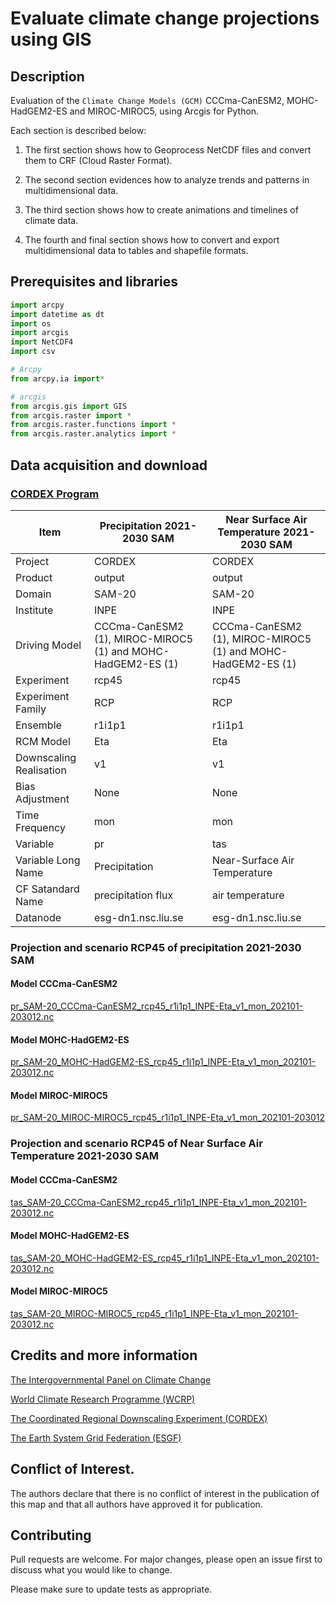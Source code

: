 # Evaluate climate change projections using GIS

## Description

Evaluation of the `Climate Change Models (GCM)` CCCma-CanESM2, MOHC-HadGEM2-ES and MIROC-MIROC5, using Arcgis for Python. 

Each section is described below:

1. The first section shows how to Geoprocess NetCDF files and convert them to CRF (Cloud Raster Format).

2. The second section evidences how to analyze trends and patterns in multidimensional data.

3. The third section shows how to create animations and timelines of climate data. 

4. The fourth and final section shows how to convert and export multidimensional data to tables and shapefile formats.

## Prerequisites and libraries

```python
import arcpy
import datetime as dt
import os
import arcgis
import NetCDF4
import csv

# Arcpy
from arcpy.ia import*

# arcgis
from arcgis.gis import GIS
from arcgis.raster import *
from arcgis.raster.functions import *
from arcgis.raster.analytics import *

```

## Data acquisition and download

### [CORDEX Program](https://esgf-node.ipsl.upmc.fr/projects/esgf-ipsl/)

| Item                    | Precipitation 2021-2030 SAM                                 | Near Surface Air Temperature 2021-2030 SAM                  |
|-------------------------|-------------------------------------------------------------|-------------------------------------------------------------|
| Project                 | CORDEX                                                      | CORDEX                                                      |
| Product                 | output                                                      | output                                                      |
| Domain                  | SAM-20                                                      | SAM-20                                                      |
| Institute               | INPE                                                        | INPE                                                        |
| Driving Model           | CCCma-CanESM2 (1), MIROC-MIROC5 (1) and MOHC-HadGEM2-ES (1) | CCCma-CanESM2 (1), MIROC-MIROC5 (1) and MOHC-HadGEM2-ES (1) |
| Experiment              | rcp45                                                       | rcp45                                                       |
| Experiment Family       | RCP                                                         | RCP                                                         |
| Ensemble                | r1i1p1                                                      | r1i1p1                                                      |
| RCM Model               | Eta                                                         | Eta                                                         |
| Downscaling Realisation | v1                                                          | v1                                                          |
| Bias Adjustment         | None                                                        | None                                                        |
| Time Frequency          | mon                                                         | mon                                                         |
| Variable                | pr                                                          | tas                                                         |
| Variable Long Name      | Precipitation                                               | Near-Surface Air Temperature                                |
| CF Satandard Name       | precipitation flux                                          | air temperature                                             |
| Datanode                | esg-dn1.nsc.liu.se                                          | esg-dn1.nsc.liu.se                                          |

### Projection and scenario RCP45 of precipitation 2021-2030 SAM  

#### Model CCCma-CanESM2
[pr_SAM-20_CCCma-CanESM2_rcp45_r1i1p1_INPE-Eta_v1_mon_202101-203012.nc](http://esg-dn1.nsc.liu.se/thredds/fileServer/esg_dataroot3/cordexdata/cordex/output/SAM-20/INPE/CCCma-CanESM2/rcp45/r1i1p1/INPE-Eta/v1/mon/pr/v20180507/pr_SAM-20_CCCma-CanESM2_rcp45_r1i1p1_INPE-Eta_v1_mon_202101-203012.nc)
#### Model MOHC-HadGEM2-ES
[pr_SAM-20_MOHC-HadGEM2-ES_rcp45_r1i1p1_INPE-Eta_v1_mon_202101-203012.nc](http://esg-dn1.nsc.liu.se/thredds/fileServer/esg_dataroot3/cordexdata/cordex/output/SAM-20/INPE/MOHC-HadGEM2-ES/rcp45/r1i1p1/INPE-Eta/v1/mon/pr/v20180507/pr_SAM-20_MOHC-HadGEM2-ES_rcp45_r1i1p1_INPE-Eta_v1_mon_202101-203012.nc)
#### Model MIROC-MIROC5
[pr_SAM-20_MIROC-MIROC5_rcp45_r1i1p1_INPE-Eta_v1_mon_202101-203012](http://esg-dn1.nsc.liu.se/thredds/fileServer/esg_dataroot3/cordexdata/cordex/output/SAM-20/INPE/MIROC-MIROC5/rcp45/r1i1p1/INPE-Eta/v1/mon/pr/v20180507/pr_SAM-20_MIROC-MIROC5_rcp45_r1i1p1_INPE-Eta_v1_mon_202101-203012.nc)

### Projection and scenario RCP45 of Near Surface Air Temperature 2021-2030 SAM 

#### Model CCCma-CanESM2
[tas_SAM-20_CCCma-CanESM2_rcp45_r1i1p1_INPE-Eta_v1_mon_202101-203012.nc](http://esg-dn1.nsc.liu.se/thredds/fileServer/esg_dataroot3/cordexdata/cordex/output/SAM-20/INPE/CCCma-CanESM2/rcp45/r1i1p1/INPE-Eta/v1/mon/tas/v20180507/tas_SAM-20_CCCma-CanESM2_rcp45_r1i1p1_INPE-Eta_v1_mon_202101-203012.nc)
#### Model MOHC-HadGEM2-ES
[tas_SAM-20_MOHC-HadGEM2-ES_rcp45_r1i1p1_INPE-Eta_v1_mon_202101-203012.nc](http://esg-dn1.nsc.liu.se/thredds/fileServer/esg_dataroot3/cordexdata/cordex/output/SAM-20/INPE/MOHC-HadGEM2-ES/rcp45/r1i1p1/INPE-Eta/v1/mon/tas/v20180507/tas_SAM-20_MOHC-HadGEM2-ES_rcp45_r1i1p1_INPE-Eta_v1_mon_202101-203012.nc)
#### Model MIROC-MIROC5
[tas_SAM-20_MIROC-MIROC5_rcp45_r1i1p1_INPE-Eta_v1_mon_202101-203012.nc](http://esg-dn1.nsc.liu.se/thredds/fileServer/esg_dataroot3/cordexdata/cordex/output/SAM-20/INPE/MIROC-MIROC5/rcp45/r1i1p1/INPE-Eta/v1/mon/tas/v20180507/tas_SAM-20_MIROC-MIROC5_rcp45_r1i1p1_INPE-Eta_v1_mon_202101-203012.nc)

## Credits and more information

[The Intergovernmental Panel on Climate Change](https://www.ipcc.ch/)

[World Climate Research Programme (WCRP)](https://www.wcrp-climate.org/)

[The Coordinated Regional Downscaling Experiment (CORDEX)](https://cordex.org/)

[The Earth System Grid Federation (ESGF)](https://esgf.llnl.gov/)


## Conflict of Interest.

The authors declare that there is no conflict of interest in the publication of this map and that all authors have approved it for publication.

## Contributing

Pull requests are welcome. For major changes, please open an issue first
to discuss what you would like to change.

Please make sure to update tests as appropriate.
